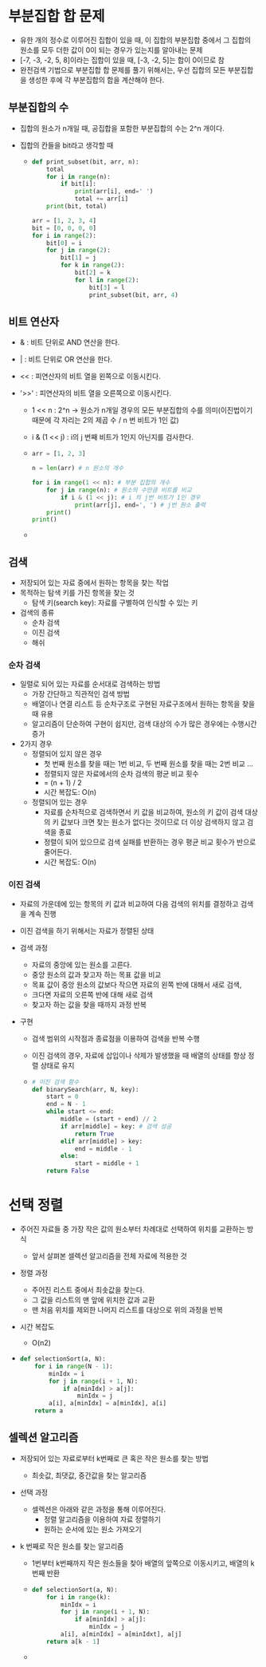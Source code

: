 # 부분집합 합 문제

- 유한 개의 정수로 이루어진 집합이 있을 때, 이 집합의 부분집합 중에서 그 집합의 원소를 모두 더한 값이 0이 되는 경우가 있는지를 알아내는 문제
- [-7, -3, -2, 5, 8]이라는 집합이 있을 때, [-3, -2, 5]는 합이 0이므로 참
- 완전검색 기법으로 부분집합 합 문제를 풀기 위해서는, 우선 집합의 모든 부분집합을 생성한 후에 각 부분집합의 합을 계산해야 한다.

## 부분집합의 수

- 집합의 원소가  n개일 때, 공집합을 포함한 부분집합의 수는 2^n 개이다.

- 집합의 칸들을 bit라고 생각할 때

  - ```python
    def print_subset(bit, arr, n):
        total
        for i in range(n):
        	if bit[i]:
                print(arr[i], end=' ')
                total += arr[i]
        print(bit, total)
    
    arr = [1, 2, 3, 4]
    bit = [0, 0, 0, 0]
    for i in range(2):
        bit[0] = i
        for j in range(2):
            bit[1] = j
            for k in range(2):
                bit[2] = k
                for l in range(2):
                    bit[3] = l
                    print_subset(bit, arr, 4)
    ```

## 비트 연산자

- & : 비트 단위로 AND 연산을 한다.

- | : 비트 단위로 OR 연산을 한다.

- << : 피연산자의 비트 열을 왼쪽으로 이동시킨다.

- '>>' : 피연산자의 비트 열을 오른쪽으로 이동시킨다.

  - 1 << n  : 2^n -> 원소가 n개일 경우의 모든 부분집합의 수를 의미(이진법이기 때문에 각 자리는 2의 제곱 수 / n 번 비트가 1인 값)

  - i & (1 << j) : i의 j 번째 비트가 1인지 아닌지를 검사한다.

  - ```python
    arr = [1, 2, 3]
    
    n = len(arr) # n 원소의 개수
    
    for i in range(1 << n): # 부분 집합의 개수
        for j in range(n): # 원소의 수만큼 비트를 비교
            if i & (1 << j): # i 의 j번 비트가 1인 경우
                print(arr[j], end=', ') # j번 원소 출력
        print()
    print()
    ```

  - 

## 검색

- 저장되어 있는 자료 중에서 원하는 항목을 찾는 작업
- 목적하는 탐색 키를 가진 항목을 찾는 것
  - 탐색 키(search key):  자료를 구별하여 인식할 수 있는 키
- 검색의 종류
  - 순차 검색
  - 이진 검색
  - 해쉬

### 순차 검색

- 일렬로 되어 있는 자료를 순서대로 검색하는 방법
  - 가장 간단하고 직관적인 검색 방법
  - 배열이나 연결 리스트 등 순차구조로 구현된 자료구조에서 원하는 항목을 찾을 때 유용
  - 알고리즘이 단순하여 구현이 쉽지만, 검색 대상의 수가 많은 경우에는 수행시간 증가
- 2가지 경우
  - 정렬되어 있지 않은 경우
    - 첫 번째 원소를 찾을 때는 1번 비교, 두 번째 원소를 찾을 때는 2번 비교 ...
    - 정렬되지 않은 자료에서의 순차 검색의 평균 비교 횟수
    - = (n + 1) / 2
    - 시간 복잡도: O(n)
  - 정렬되어 있는 경우
    - 자료를 순차적으로 검색하면서 키 값을 비교하여, 원소의 키 값이 검색 대상의 키 값보다 크면 찾는 원소가 없다는 것이므로 더 이상 검색하지 않고 검색을 종료
    - 정렬이 되어 있으므로 검색 실패를 반환하는 경우 평균 비교 횟수가 반으로 줄어든다.
    - 시간 복잡도: O(n)

### 이진 검색

- 자료의 가운데에 있는 항목의 키 값과 비교하여 다음 검색의 위치를 결정하고 검색을 계속 진행

- 이진 검색을 하기 위해서는 자료가 정렬된 상태

- 검색 과정

  - 자료의 중앙에 있는 원소를 고른다.
  - 중앙 원소의 값과 찾고자 하는 목표 값을 비교
  - 목표 값이 중앙 원소의 값보다 작으면 자료의 왼쪽 반에 대해서 새로 검색,
  - 크다면 자료의 오른쪽 반에 대해 새로 검색
  - 찾고자 하는 값을 찾을 때까지 과정 반복

- 구현

  - 검색 범위의 시작점과 종료점을 이용하여 검색을 반복 수행

  - 이진 검색의 경우, 자료에 삽입이나 삭제가 발생했을 때 배열의 상태를 항상 정렬 상태로 유지

  - ```python
    # 이진 검색 함수
    def binarySearch(arr, N, key):
        start = 0
        end = N - 1
        while start <= end:
            middle = (start + end) // 2
            if arr[middle] = key: # 검색 성공
                return True
            elif arr[middle] > key:
                end = middle - 1
            else:
                start = middle + 1
        return False
    ```



# 선택 정렬

- 주어진 자료들 중 가장 작은 값의 원소부터 차례대로 선택하여 위치를 교환하는 방식

  - 앞서 살펴본 셀렉션 알고리즘을 전체 자료에 적용한 것

- 정렬 과정

  - 주어진 리스트 중에서 최솟값을 찾는다.
  - 그 값을 리스트의 맨 앞에 위치한 값과 교환
  - 맨 처음 위치를 제외한 나머지 리스트를 대상으로 위의 과정을 반복

- 시간 복잡도

  - O(n2)

- ```python
  def selectionSort(a, N):
      for i in range(N - 1):
          minIdx = i
          for j in range(i + 1, N):
              if a[minIdx] > a[j]:
                  minIdx = j
          a[i], a[minIdx] = a[minIdx], a[i]
      return a
  ```

## 셀렉션 알고리즘

- 저장되어 있는 자료로부터 k번째로 큰 혹은 작은 원소를 찾는 방법

  - 최솟값, 최댓값, 중간값을 찾는 알고리즘

- 선택 과정

  - 셀렉션은 아래와 같은 과정을 통해 이루어진다.
    - 정렬 알고리즘을 이용하여 자료 정렬하기
    - 원하는 순서에 있는 원소 가져오기

- k 번째로 작은 원소를 찾는 알고리즘

  - 1번부터 k번째까지 작은 원소들을 찾아 배열의 앞쪽으로 이동시키고, 배열의 k번째 반환

  - ```python
    def selectionSort(a, N):
        for i in range(k):
            minIdx = i
            for j in range(i + 1, N):
                if a[minIdx] > a[j]:
                    minIdx = j
            a[i], a[minIdx] = a[minIdxt], a[j]
        return a[k - 1]
    ```

  - 